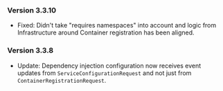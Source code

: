 ### Version 3.3.10

- Fixed: Didn't take "requires namespaces" into account and logic from Infrastructure around Container registration has been aligned. 

### Version 3.3.8

- Update: Dependency injection configuration now receives event updates from `ServiceConfigurationRequest` and not just from `ContainerRegistrationRequest`.